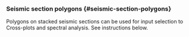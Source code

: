 ### Seismic section polygons {#seismic-section-polygons}

Polygons on stacked seismic sections can be used for input selection to Cross-plots and spectral analysis. See instructions below.